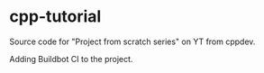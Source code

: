 # cpp-tutorial

Source code for "Project from scratch series" on YT from cppdev.

Adding Buildbot CI to the project.
